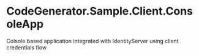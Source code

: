 # CodeGenerator.Sample.Client.ConsoleApp
 Colsole based application integrated with IdentityServer using client credentials flow
